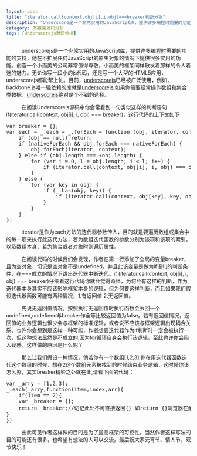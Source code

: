 ```yaml
---
layout: post
title: "iterator.call(context,obj[i],i,obj)===breaker判断分析"
description: "Underscore是一个非常实用的JavaScript库，提供许多编程时需要的功能的支持，他在不扩展任何JavaScript的原生对象的情况下提供很多实用的功能。创造一个小而美的公司非常值得尊敬，小而美的框架同样散发着那样的令人着迷的魅力。无论你写一段小的js代码，还是写一个大型的HTML5应用，underscore都能帮上忙。目前，underscore已经被广泛使用，例如，backbone.js唯一强依赖的库就是underscore.js,本文是对源码中if (iterator.call(context, obj[i], i, obj) === breaker)的判断语句分析"
category: JS框架源码分析
tags: [Underscorejs源码分析]
---
```



　　　underscorejs是一个非常实用的JavaScript库，提供许多编程时需要的功能的支持，他在不扩展任何JavaScript的原生对象的情况下提供很多实用的功能。创造一个小而美的公司非常值得尊敬，小而美的框架同样散发着那样的令人着迷的魅力。无论你写一段小的js代码，还是写一个大型的HTML5应用，underscorejs都能帮上忙。目前，[underscorejs](http://underscorejs.org 'underscore')已经被广泛使用，例如，backbone.js唯一强依赖的库就是[underscorejs](http://underscorejs.org 'underscore'),如果你需要经常操作数组和集合类数据，[underscorejs](http://underscorejs.org 'underscore')绝对是个不错的选择。

　　　在阅读Underscorejs源码中你会常看到一句类似这样的判断语句if(iterator.call(context, obj[i], i, obj) === breaker)，这行代码的上下文如下


<pre class="prettyprint linenums">
var breaker = {};
var each = _.each = _.forEach = function (obj, iterator, context) {
    if (obj == null) return;
    if (nativeForEach &amp;&amp; obj.forEach === nativeForEach) {
        obj.forEach(iterator, context);
    } else if (obj.length === +obj.length) {
        for (var i = 0, l = obj.length; i &lt; l; i++) {
            if (iterator.call(context, obj[i], i, obj) === breaker) return;
        }
    } else {
        for (var key in obj) {
            if (_.has(obj, key)) {
                if (iterator.call(context, obj[key], key, obj) === breaker) return;
            }
        }
    }
};	
</pre>


　　　iterator是作为each方法的迭代器参数传入，目的就是要遍历数组或集合中的每一项来执行此迭代方法，若为数组迭代函数的参数分别为该项和该项的索引，以及数组本身，若为集合或者对象时则遍历属性。

　　　在阅读代码的时候我们会发现，作者在第一行添加了全局的变量breaker，且为空对象，切记是空对象不是undefined，并且此该变量是做为if语句的判断条件，在===成立的情况下跳出迭代器中断迭代。if (iterator.call(context, obj[i], i, obj) === breaker)仔细看这行代码你就会觉得奇怪，为何会有这样的判断，作为迭代器本身其实不应该影响框架本身的逻辑，但为何要这样判断，而且如果我们假设迭代器函数可能有两种情况，1.有返回值 2.无返回值。

　　　先说无返回值情况。按照执行无返回值时执行函数会丢回一个undefined,undefined与breaker作全等比较返回值为false。若有返回值情况，返回值的业务逻辑也很少会与框架的标准逻辑，或者说不应该与框架逻辑出现耦合关系。也许你会想到是这样一种可能，作者想要迭代器作为if判断时一定会被执行一次，但这种想法显然是不成立的,因为for循环自身会执行该逻辑。至此也许你会陷入疑惑，这样做的原因是什么呢？

　　　那么让我们假设一种情况，倘若你有一个数组[1,2,3],你在用迭代器函数迭代这个数组的时候，想在2这个数组元素被找到的时候结束业务逻辑，这时候你该怎么办，其实breaker精妙之处就在此,请看下面的代码：


<pre class="prettyprint linenums">
var _arry = [1,2,3];
_.each(_arry,function(item,index,arr){
	if(item == 2){
	var _breaker = {};
	return _breaker;//切记此处不可直接返回{} 如return {}浏览器在解析词法时抛错！
}
}) 
</pre>



　　　由此可见作者这样做的目的是为了提高框架的可控性，当然作者这样写法的目的可能还有很多，也希望有想法的人可以交流。最后祝大家元宵节、情人节，双节快乐！